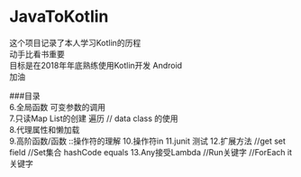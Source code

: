 # JavaToKotlin
这个项目记录了本人学习Kotlin的历程<br />
动手比看书重要 <br />
目标是在2018年年底熟练使用Kotlin开发 Android<br />
加油  


###目录  
6.全局函数 可变参数的调用  
7.只读Map List的创建 遍历 // data class 的使用  
8.代理属性和懒加载  
9.高阶函数/函数 ::操作符的理解
10.操作符in 
11.junit 测试
12.扩展方法 //get set field //Set集合 hashCode equals
13.Any接受Lambda //Run关键字 //ForEach it 关键字